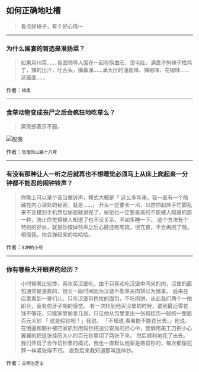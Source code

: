 ## 如何正确地吐槽

> 看点好段子，有个好心情～


 
---

### 为什么国宴的首选是淮扬菜？

> 如果用川菜……
> 各国领导人围在一起在捞血旺，烫毛肚，满盘子刨辣子找鸡丁，辣的出汗，吐舌头，擤鼻涕……满大厅的油烟味、辣椒味、花椒味……
> 这画面……


作者：`晴柔`

---

### 食草动物变成丧尸之后会疯狂地吃草么？

> 屎壳郎表示不服。



![配图](http://pic1.zhimg.com/70/9ef739299a69a0aaf99bfbd39b68bbc0_b.jpg)


作者：`哲理的山路十八弯`

---

### 有没有那种让人一听之后就再也不想睡觉必须马上从床上爬起来一分钟都不能忍的闹钟铃声？

> 你晚上可以录个音当做铃声，模式大概是「 这么多年来，我一直有一个隐藏在内心深处的秘密，就是……」
> 开头一定要长一点，以防你起床手忙脚乱来不及摸到手机然后秘密就讲完了，秘密也一定要是真的不能被人知道的那一种，防止你觉得被人知道了也不没关系，不如多睡一下。
> 这个方法有个特别的好处，就是你按掉铃声之后心脏还嘭嘭跳，很亢奋，不会再困了哦。
> 相信我，你会弹起来的哈哈哈。


作者：`SJM的小号`

---

### 你有哪些大开眼界的经历？

> 小时候嘴比较馋，喜欢买汉堡吃，由于只喜欢吃汉堡中间夹的肉，汉堡的面包通常是浪费的，很长一段时间因为汉堡不能单买肉饼以为憾事。
> 后来在店里看到一哥们儿，只吃汉堡带色拉的面包，不吃肉饼，从此我们两个一拍即合，竟有伯牙子期的感觉。
> 有一次轮到他买汉堡的时候，说到最近零花钱不够花，只能家里偷拿几张，只见他从包里拿出一张和挂历一般的一整面百元大钞
> 「 这是假钞吧！」我说。
> 「不知道,看看能不能花出去。」他说。
> 在懵逼和脑补被店家抓到用假钞扭送公安局的担心中，我俩用美工刀把小心翼翼的把这张挂历大小的百元钞票切了两张下来。
> 然后顺利地花了出去。
> 我们开启了合作切钞票的模式，我也一直默认他家是做假钞的，每次都像犯罪一样紧张得不行。
> 直到后来我知道那叫连体钞。


作者：`三明治芝士`